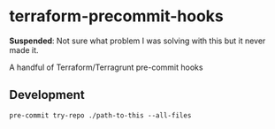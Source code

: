 # terraform-precommit-hooks

**Suspended**: Not sure what problem I was solving with this but it never made it.

A handful of Terraform/Terragrunt pre-commit hooks

## Development

`pre-commit try-repo ./path-to-this --all-files`
